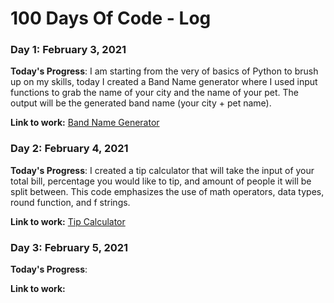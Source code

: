# 100 Days Of Code - Log

### Day 1: February 3, 2021

**Today's Progress**: I am starting from the very of basics of Python to brush up on my skills, today I created a Band Name generator where I used input functions to grab the name of your city and the name of your pet. The output will be the generated band name (your city + pet name).

**Link to work:** [Band Name Generator](https://github.com/poojanagrecha/100-days-of-code/blob/master/Code/Day%201-%20Band%20Name%20Generator/Band_Name_Gen.py)

### Day 2: February 4, 2021

**Today's Progress**: I created a tip calculator that will take the input of your total bill, percentage you would like to tip, and amount of people it will be split between. This code emphasizes the use of math operators, data types, round function, and f strings.

**Link to work:** [Tip Calculator](https://github.com/poojanagrecha/100-days-of-code/blob/master/Code/Day%202-%20Tip%20Calculator/Tip_Calc.py)

### Day 3: February 5, 2021

**Today's Progress**: 

**Link to work:** 

